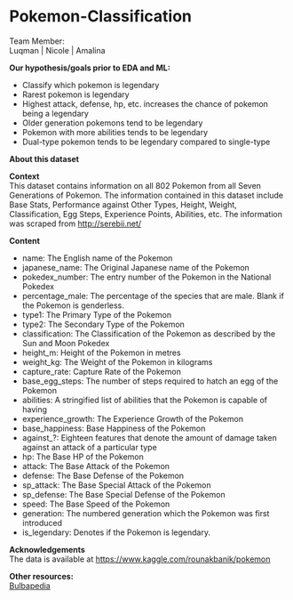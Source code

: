 # Pokemon-Classification

Team Member:<br>
Luqman | Nicole | Amalina

**Our hypothesis/goals prior to EDA and ML:**

* Classify which pokemon is legendary
* Rarest pokemon is legendary
* Highest attack, defense, hp, etc. increases the chance of pokemon being a legendary
* Older generation pokemons tend to be legendary
* Pokemon with more abilities tends to be legendary
* Dual-type pokemon tends to be legendary compared to single-type

**About this dataset**

**Context** <br>
This dataset contains information on all 802 Pokemon from all Seven Generations of Pokemon. The information contained in this dataset include Base Stats, Performance against Other Types, Height, Weight, Classification, Egg Steps, Experience Points, Abilities, etc. The information was scraped from http://serebii.net/

**Content**
* name: The English name of the Pokemon
* japanese_name: The Original Japanese name of the Pokemon
* pokedex_number: The entry number of the Pokemon in the National Pokedex
* percentage_male: The percentage of the species that are male. Blank if the Pokemon is genderless.
* type1: The Primary Type of the Pokemon
* type2: The Secondary Type of the Pokemon
* classification: The Classification of the Pokemon as described by the Sun and Moon Pokedex
* height_m: Height of the Pokemon in metres
* weight_kg: The Weight of the Pokemon in kilograms
* capture_rate: Capture Rate of the Pokemon
* base_egg_steps: The number of steps required to hatch an egg of the Pokemon
* abilities: A stringified list of abilities that the Pokemon is capable of having
* experience_growth: The Experience Growth of the Pokemon
* base_happiness: Base Happiness of the Pokemon
* against_?: Eighteen features that denote the amount of damage taken against an attack of a particular type
* hp: The Base HP of the Pokemon
* attack: The Base Attack of the Pokemon
* defense: The Base Defense of the Pokemon
* sp_attack: The Base Special Attack of the Pokemon
* sp_defense: The Base Special Defense of the Pokemon
* speed: The Base Speed of the Pokemon
* generation: The numbered generation which the Pokemon was first introduced
* is_legendary: Denotes if the Pokemon is legendary.


**Acknowledgements** <br>
The data is available at https://www.kaggle.com/rounakbanik/pokemon

**Other resources:** <br>
[Bulbapedia](https://bulbapedia.bulbagarden.net/wiki/Main_Page)
